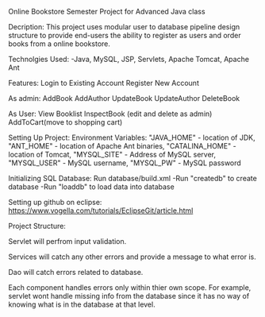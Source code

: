 Online Bookstore Semester Project for Advanced Java class

Decription: This project uses modular user to database pipeline design structure to provide end-users the ability to register as users and order books from a online bookstore.

Technolgies Used: -Java, MySQL, JSP, Servlets, Apache Tomcat, Apache Ant

Features: Login to Existing Account Register New Account

As admin: AddBook AddAuthor UpdateBook UpdateAuthor DeleteBook

As User: View Booklist InspectBook (edit and delete as admin) AddToCart(move to shopping cart)

Setting Up Project: Environment Variables: "JAVA_HOME" - location of JDK, "ANT_HOME" - location of Apache Ant binaries, "CATALINA_HOME" - location of Tomcat, "MYSQL_SITE" - Address of MySQL server, "MYSQL_USER" - MySQL username, "MYSQL_PW" - MySQL password

Initializing SQL Database: Run database/build.xml -Run "createdb" to create database -Run "loaddb" to load data into database

Setting up github on eclipse: https://www.vogella.com/tutorials/EclipseGit/article.html

Project Structure:

Servlet will perfrom input validation.

Services will catch any other errors and provide a message to what error is.

Dao will catch errors related to database.

Each component handles errors only within thier own scope. For example, servlet wont handle missing info from the database since it has no way of knowing what is in the database at that level.
